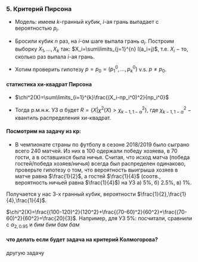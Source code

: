 ### 5. Критерий Пирсона

- Модель: имеем $k$-гранный кубик, $i$-ая грань выпадает с вероятностью $p_i$.

- Бросили кубик $n$ раз, на $i$-ом шаге выпала грань $a_i$.
Построим выборку $X_1,...,X_k$ так: $X_i=\sum\limits_{j=1}^{n} I(a_i=j)$,
т.е. $X_i$ $-$ то, сколько раз выпала $i$-ая грань.

- Хотим проверить гипотезу $p=p_0=(p_1^0,...,p_k^0)$ v.s. $p\neq p_0$.

#### статистика хи-квадрат Пирсона
- $\chi^2(X)=\sum\limits_{i=1}^{k}\frac{(X_i-np_i^0)^2}{np_i^0}$

- Тогда р.м.н.к. УЗ $\alpha$ будет $R=\{X|\chi^2(X)>\chi^2_{k-1,1-\alpha}\}$,
где $\chi^2_{k-1,1-\alpha}$ $-$ квантиль распределения хи-квадрат.

#### Посмотрим на задачу из кр:

- В чемпионате страны по футболу в сезоне 2018/2019 было сыграно всего 240 матчей. Из них в 100 одержали победу хозяева, в 70 гости, а в оставшихся была ничья. Считая, что исход матча (победа гостей/победа хозяев/ничья) всегда был распределен одинаково, проверьте гипотезу о том, что вероятность выигрыша хозяев в матче равна $\frac{1}{2}$, а гостей $\frac{1}{4}$ (соотв., вероятность ничьей равна $\frac{1}{4}$) на УЗ а) 5%, б) 2.5%, в) 1%.

Получается у нас 3-х гранный кубик, вероятности $\frac{1}{2},\frac{1}{4},\frac{1}{4}$.

$\chi^2(X)=\frac{(100-120)^2}{120^2}+\frac{(70-60)^2}{60^2}+\frac{(70-60)^2}{60^2}=\frac{20}{3}$.
Например, для УЗ 5%: посчитали, сравнили с $\alpha_{2,0.95}$ и *бим бим бам бам*

#### что делать если будет задача на критерий Колмогорова?

другую задачу
